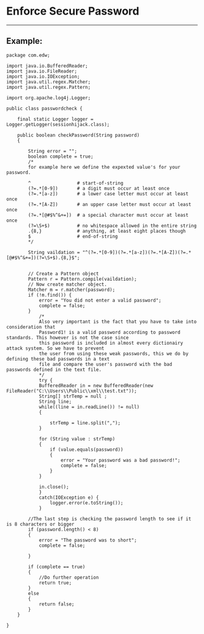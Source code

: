 # Enforce Secure Password
-------

## Example:


    package com.edw;

    import java.io.BufferedReader;
    import java.io.FileReader;
    import java.io.IOException;
    import java.util.regex.Matcher;
    import java.util.regex.Pattern;

    import org.apache.log4j.Logger;

    public class passwordcheck {
        
        final static Logger logger = Logger.getLogger(sessionhijack.class);
        
        public boolean checkPassword(String password)
        {
            
            String error = "";
            boolean complete = true;
            /*
            for example here we define the expexted value's for your password.
            
            ^                 # start-of-string
            (?=.*[0-9])       # a digit must occur at least once
            (?=.*[a-z])       # a lower case letter must occur at least once
            (?=.*[A-Z])       # an upper case letter must occur at least once
            (?=.*[@#$%^&+=])  # a special character must occur at least once
            (?=\S+$)          # no whitespace allowed in the entire string
            .{8,}             # anything, at least eight places though
            $                 # end-of-string
            */
            
            String vaildation = "^(?=.*[0-9])(?=.*[a-z])(?=.*[A-Z])(?=.*[@#$%^&+=])(?=\S+$).{8,}$";
                

            // Create a Pattern object
            Pattern r = Pattern.compile(vaildation);
            // Now create matcher object.
            Matcher m = r.matcher(password);
            if (!m.find()) {	
                error = "You did not enter a valid password";
                complete = false;  
            }		
                /*
                Also very important is the fact that you have to take into consideration that
                Password1! is a valid password according to password standards. This however is not the case since
                this password is included in almost every dictionairy attack system. So we have to prevent 
                the user from using these weak passwords, this we do by defining these bad passwords in a text 
                file and compare the user's password with the bad passwords defined in the text file.
                */
                try {
                BufferedReader in = new BufferedReader(new FileReader("C:\\Users\\Public\\xml\\test.txt"));
                String[] strTemp = null ;
                String line;
                while((line = in.readLine()) != null)
                {
                    
                    strTemp = line.split(",");
                }
                
                for (String value : strTemp)
                {	 
                    if (value.equals(password))
                    {
                        error = "Your password was a bad password!";
                        complete = false;
                    }          
                }
                
                in.close();
                }
                catch(IOException e) {
                    logger.error(e.toString());
                }
            
            //The last step is checking the password length to see if it is 8 characters or bigger
            if (password.length() < 8)
            {
                error = "The password was to short";
                complete = false;

            }

            if (complete == true)
            {
                //Do further operation
                return true;
            }
            else
            {
                return false;
            }
        }

    }


